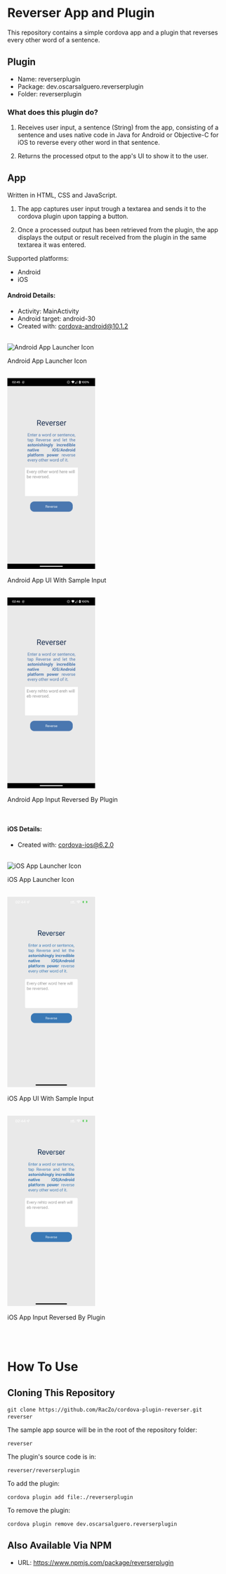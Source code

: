 # Reverser App and Plugin

This repository contains a simple cordova app and a plugin that reverses every other word of a sentence.


## Plugin

- Name: reverserplugin 
- Package: dev.oscarsalguero.reverserplugin 
- Folder: reverserplugin 


### What does this plugin do?

1. Receives user input, a sentence (String) from the app, consisting of a sentence and uses native code in Java for Android or Objective-C for iOS to reverse every other word in that sentence.

2. Returns the processed otput to the app's UI to show it to the user.


## App

Written in HTML, CSS and JavaScript.

1. The app captures user input trough a textarea and sends it to the cordova plugin upon tapping a button.

2. Once a processed output has been retrieved from the plugin, the app displays the output or result received from the plugin in the same textarea it was entered.

Supported platforms:

- Android
- iOS


#### Android Details:

- Activity: MainActivity
- Android target: android-30
- Created with: cordova-android@10.1.2

<br>

<img alt="Android App Launcher Icon" src="screenshots/reverser-android-icon.png" width="200" />

Android App Launcher Icon

<br>

<img alt="Android App UI With Sample Input" src="screenshots/reverser-android-index.png" width="200" />

Android App UI With Sample Input

<br>

<img alt="Android App Input Reversed By Plugin" src="screenshots/reverser-android-index-reversed.png" width="200" />

Android App Input Reversed By Plugin

<br>

#### iOS Details:

- Created with: cordova-ios@6.2.0

<br>

<img alt="iOS App Launcher Icon" src="screenshots/reverser-ios-icon.png" width="200" />

iOS App Launcher Icon

<br>

<img alt="iOS App UI With Sample Input" src="screenshots/reverser-ios-index.png" width="200" />

iOS App UI With Sample Input

<br>

<img alt="iOS App Input Reversed By Plugin" src="screenshots/reverser-ios-index-reversed.png" width="200" />

iOS App Input Reversed By Plugin

<br>
<br>


# How To Use

## Cloning This Repository

```
git clone https://github.com/RacZo/cordova-plugin-reverser.git reverser
```

The sample app source will be in the root of the repository folder: 

```
reverser
```

The plugin's source code is in: 

```
reverser/reverserplugin
```



To add the plugin:

```
cordova plugin add file:./reverserplugin
```

To remove the plugin:

```
cordova plugin remove dev.oscarsalguero.reverserplugin
```


## Also Available Via NPM

- URL: https://www.npmjs.com/package/reverserplugin
